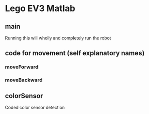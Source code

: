 # Lego EV3 Matlab


## main
Running this will wholly and completely run the robot

## code for movement (self explanatory names)
### moveForward
### moveBackward

## colorSensor
Coded color sensor detection
